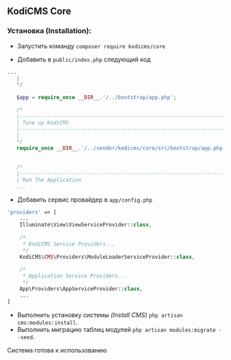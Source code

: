 ## KodiCMS Core

### Установка (Installation):

 * Запустить команду `composer require kodicms/core`
 
 * Добавить в `public/index.php` следующий код
 
 ```php
 ...
	|
	*/
	
	$app = require_once __DIR__.'/../bootstrap/app.php';
 
	/*
	|--------------------------------------------------------------------------
	| Tune up KodiCMS
	|--------------------------------------------------------------------------
	|
	*/
	require_once __DIR__.'/../vendor/kodicms/core/src/bootstrap/app.php';

	
	/*
	|--------------------------------------------------------------------------
	| Run The Application
	...
 ```
 
 * Добавить сервис провайдер в `app/config.php`
 
```php
'providers' => [
	...
	Illuminate\View\ViewServiceProvider::class,
	
	/*
	 * KodiCMS Service Providers...
	 */
	KodiCMS\CMS\Providers\ModuleLoaderServiceProvider::class,
	
	/*
	 * Application Service Providers...
	 */
	App\Providers\AppServiceProvider::class,
	...
]
```
 
 * Выполнить установку системы *(Install CMS)* `php artisan cms:modules:install`.
 * Выполнить миграцию таблиц модулей `php artisan modules:migrate --seed`.

Система готова к использованию
